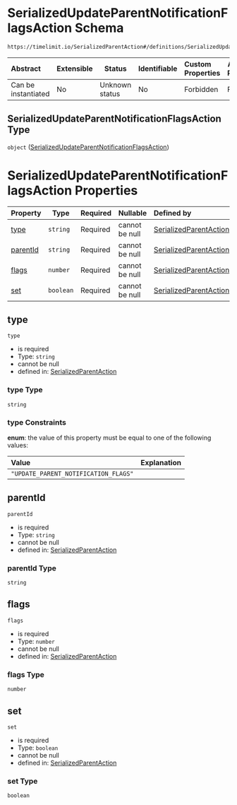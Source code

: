 # SerializedUpdateParentNotificationFlagsAction Schema

```txt
https://timelimit.io/SerializedParentAction#/definitions/SerializedUpdateParentNotificationFlagsAction
```




| Abstract            | Extensible | Status         | Identifiable | Custom Properties | Additional Properties | Access Restrictions | Defined In                                                                                        |
| :------------------ | ---------- | -------------- | ------------ | :---------------- | --------------------- | ------------------- | ------------------------------------------------------------------------------------------------- |
| Can be instantiated | No         | Unknown status | No           | Forbidden         | Forbidden             | none                | [SerializedParentAction.schema.json\*](SerializedParentAction.schema.json "open original schema") |

## SerializedUpdateParentNotificationFlagsAction Type

`object` ([SerializedUpdateParentNotificationFlagsAction](serializedparentaction-definitions-serializedupdateparentnotificationflagsaction.md))

# SerializedUpdateParentNotificationFlagsAction Properties

| Property              | Type      | Required | Nullable       | Defined by                                                                                                                                                                                                                                                          |
| :-------------------- | --------- | -------- | -------------- | :------------------------------------------------------------------------------------------------------------------------------------------------------------------------------------------------------------------------------------------------------------------ |
| [type](#type)         | `string`  | Required | cannot be null | [SerializedParentAction](serializedparentaction-definitions-serializedupdateparentnotificationflagsaction-properties-type.md "https&#x3A;//timelimit.io/SerializedParentAction#/definitions/SerializedUpdateParentNotificationFlagsAction/properties/type")         |
| [parentId](#parentid) | `string`  | Required | cannot be null | [SerializedParentAction](serializedparentaction-definitions-serializedupdateparentnotificationflagsaction-properties-parentid.md "https&#x3A;//timelimit.io/SerializedParentAction#/definitions/SerializedUpdateParentNotificationFlagsAction/properties/parentId") |
| [flags](#flags)       | `number`  | Required | cannot be null | [SerializedParentAction](serializedparentaction-definitions-serializedupdateparentnotificationflagsaction-properties-flags.md "https&#x3A;//timelimit.io/SerializedParentAction#/definitions/SerializedUpdateParentNotificationFlagsAction/properties/flags")       |
| [set](#set)           | `boolean` | Required | cannot be null | [SerializedParentAction](serializedparentaction-definitions-serializedupdateparentnotificationflagsaction-properties-set.md "https&#x3A;//timelimit.io/SerializedParentAction#/definitions/SerializedUpdateParentNotificationFlagsAction/properties/set")           |

## type




`type`

-   is required
-   Type: `string`
-   cannot be null
-   defined in: [SerializedParentAction](serializedparentaction-definitions-serializedupdateparentnotificationflagsaction-properties-type.md "https&#x3A;//timelimit.io/SerializedParentAction#/definitions/SerializedUpdateParentNotificationFlagsAction/properties/type")

### type Type

`string`

### type Constraints

**enum**: the value of this property must be equal to one of the following values:

| Value                                | Explanation |
| :----------------------------------- | ----------- |
| `"UPDATE_PARENT_NOTIFICATION_FLAGS"` |             |

## parentId




`parentId`

-   is required
-   Type: `string`
-   cannot be null
-   defined in: [SerializedParentAction](serializedparentaction-definitions-serializedupdateparentnotificationflagsaction-properties-parentid.md "https&#x3A;//timelimit.io/SerializedParentAction#/definitions/SerializedUpdateParentNotificationFlagsAction/properties/parentId")

### parentId Type

`string`

## flags




`flags`

-   is required
-   Type: `number`
-   cannot be null
-   defined in: [SerializedParentAction](serializedparentaction-definitions-serializedupdateparentnotificationflagsaction-properties-flags.md "https&#x3A;//timelimit.io/SerializedParentAction#/definitions/SerializedUpdateParentNotificationFlagsAction/properties/flags")

### flags Type

`number`

## set




`set`

-   is required
-   Type: `boolean`
-   cannot be null
-   defined in: [SerializedParentAction](serializedparentaction-definitions-serializedupdateparentnotificationflagsaction-properties-set.md "https&#x3A;//timelimit.io/SerializedParentAction#/definitions/SerializedUpdateParentNotificationFlagsAction/properties/set")

### set Type

`boolean`
